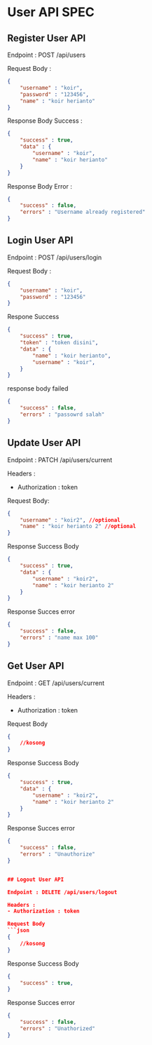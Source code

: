 # User API SPEC

## Register User API

Endpoint : POST /api/users

Request Body :

```json
{
    "username" : "koir",
    "password" : "123456",
    "name" : "koir herianto" 
}
```

Response Body Success :
```json
{
    "success" : true,
    "data" : {
        "username" : "koir",
        "name" : "koir herianto" 
    }
}
```

Response Body Error :
```json
{
    "success" : false,
    "errors" : "Username already registered"
}
```

## Login User API

Endpoint : POST /api/users/login

Request Body :

```json
{
    "username" : "koir",
    "password" : "123456"
}
```

Respone Success
```json
{
    "success" : true,
    "token" : "token disini",
    "data" : {
        "name" : "koir herianto",
        "username" : "koir",
    }
}
```

response body failed
```json
{
    "success" : false,
    "errors" : "passowrd salah"
}
```


## Update User API

Endpoint : PATCH /api/users/current

Headers :
- Authorization : token 

Request Body:

```json
{
    "username" : "koir2", //optional
    "name" : "koir herianto 2" //optional
}
```

Response Success Body
```json
{
    "success" : true,
    "data" : {
        "username" : "koir2",
        "name" : "koir herianto 2"
    }
}
```

Response Succes error

```json
{
    "success" : false,
    "errors" : "name max 100"
}
```

## Get User API

Endpoint : GET /api/users/current

Headers :
- Authorization : token 

Request Body
```json
{
    //kosong
}
```

Response Success Body
```json
{
    "success" : true,
    "data" : {
        "username" : "koir2",
        "name" : "koir herianto 2"
    }
}
```

Response Succes error

```json
{
    "success" : false,
    "errors" : "Unauthorize"
}


## Logout User API

Endpoint : DELETE /api/users/logout

Headers :
- Authorization : token 

Request Body
```json
{
    //kosong
}
```

Response Success Body
```json
{
    "success" : true,
}
```

Response Succes error

```json
{
    "success" : false,
    "errors" : "Unathorized"
}

